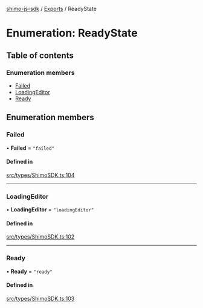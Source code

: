 [shimo-js-sdk](../README.md) / [Exports](../modules.md) / ReadyState

# Enumeration: ReadyState

## Table of contents

### Enumeration members

- [Failed](ReadyState.md#failed)
- [LoadingEditor](ReadyState.md#loadingeditor)
- [Ready](ReadyState.md#ready)

## Enumeration members

### Failed

• **Failed** = `"failed"`

#### Defined in

[src/types/ShimoSDK.ts:104](https://github.com/shimohq/shimo-js-sdk/blob/f4ed478/src/types/ShimoSDK.ts#L104)

___

### LoadingEditor

• **LoadingEditor** = `"loadingEditor"`

#### Defined in

[src/types/ShimoSDK.ts:102](https://github.com/shimohq/shimo-js-sdk/blob/f4ed478/src/types/ShimoSDK.ts#L102)

___

### Ready

• **Ready** = `"ready"`

#### Defined in

[src/types/ShimoSDK.ts:103](https://github.com/shimohq/shimo-js-sdk/blob/f4ed478/src/types/ShimoSDK.ts#L103)
